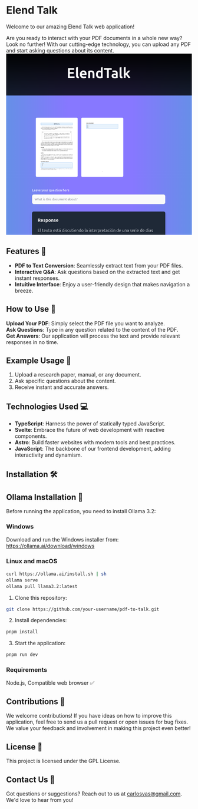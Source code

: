 # Elend Talk

Welcome to our amazing Elend Talk web application!

Are you ready to interact with your PDF documents in a whole new way? Look no further! With our cutting-edge technology, you can upload any PDF and start asking questions about its content.
![PreviewAPP](./public/preview.png)

## Features 🚀

- **PDF to Text Conversion**: Seamlessly extract text from your PDF files.
- **Interactive Q&A**: Ask questions based on the extracted text and get instant responses.
- **Intuitive Interface**: Enjoy a user-friendly design that makes navigation a breeze.

## How to Use 📝

**Upload Your PDF**: Simply select the PDF file you want to analyze.  
**Ask Questions**: Type in any question related to the content of the PDF.  
**Get Answers**: Our application will process the text and provide relevant responses in no time.

## Example Usage 🤖

1. Upload a research paper, manual, or any document.
2. Ask specific questions about the content.
3. Receive instant and accurate answers.

## Technologies Used 💻

- **TypeScript**: Harness the power of statically typed JavaScript.
- **Svelte**: Embrace the future of web development with reactive components.
- **Astro**: Build faster websites with modern tools and best practices.
- **JavaScript**: The backbone of our frontend development, adding interactivity and dynamism.

## Installation 🛠️

## Ollama Installation 🤖

Before running the application, you need to install Ollama 3.2:

### Windows

Download and run the Windows installer from: https://ollama.ai/download/windows

### Linux and macOS

```bash
curl https://ollama.ai/install.sh | sh
ollama serve
ollama pull llama3.2:latest
```

1. Clone this repository:

```bash
git clone https://github.com/your-username/pdf-to-talk.git
```

2. Install dependencies:

```bash
pnpm install
```

3. Start the application:

```bash
pnpm run dev
```

### Requirements

Node.js, Compatible web browser ✅

## Contributions 🙌

We welcome contributions! If you have ideas on how to improve this application, feel free to send us a pull request or open issues for bug fixes. We value your feedback and involvement in making this project even better!

## License 📄

This project is licensed under the GPL License.

## Contact Us 📧

Got questions or suggestions? Reach out to us at carlosvas@gmail.com. We'd love to hear from you!

